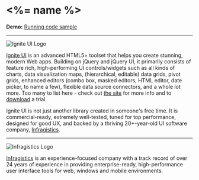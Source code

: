 # <%= name %>
**Demo:** [Running code sample](TODO)

---

![Ignite UI Logo](http://rawgithub.com/Infragistics-Blogs/github-assets/master/logos/igniteui.png)

[Ignite UI](http://igniteui.com/) is an advanced HTML5+ toolset that helps you create stunning, modern Web apps. Building on jQuery and jQuery UI, it primarily consists of feature rich, high-performing UI controls/widgets such as all kinds of charts, data visualization maps, (hierarchical, editable) data grids, pivot grids, enhanced editors (combo box, masked editors, HTML editor, date picker, to name a few), flexible data source connectors, and a whole lot more.  Too many to list here - check out [the site](http://igniteui.com/) for more info and to [download](https://igniteui.com/download) a trial.

Ignite UI is not just another library created in someone's free time. It is commercial-ready, extremely well-tested, tuned for top performance, designed for good UX, and backed by a thriving 20+-year-old UI software company, [Infragistics](http://www.infragistics.com/).

---

![Infragistics Logo](https://rawgithub.com/Infragistics-Blogs/github-assets/master/logos/infragistics.png)

[Infragistics](http://infragistics.com) is an experience-focused company with a track record of over 24 years of experience in providing enterprise-ready, high-performance user interface tools for web, windows and mobile environments.
